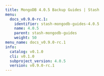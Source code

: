 ```yaml
---
title: MongoDB 4.0.5 Backup Guides | Stash
menu:
  docs_v0.9.0-rc.1:
    identifier: stash-mongodb-guides-4.0.5
    name: 4.0.5
    parent: stash-mongodb-guides
    weight: 50
menu_name: docs_v0.9.0-rc.1
info:
  catalog: v0.1.0
  cli: v0.1.0
  subproject_version: 4.0.5
  version: v0.9.0-rc.1
---
```


